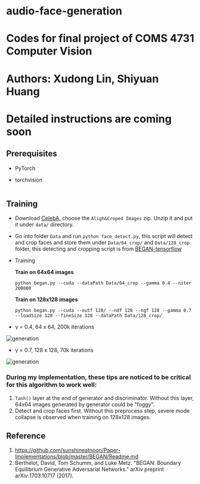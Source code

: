 # audio-face-generation
# Codes for final project of COMS 4731 Computer Vision
# Authors: Xudong Lin, Shiyuan Huang
# Detailed instructions are coming soon




## Prerequisites
- PyTorch
- torchvision


   ```

## Training

- Download [CelebA](http://mmlab.ie.cuhk.edu.hk/projects/CelebA.html), choose the `Aligh&Croped Images` zip. Unzip it and put it under `data/` directory.
- Go into folder `Data` and run `python face_detect.py`, this script will detect and crop faces and store them under `Data/64_crop/` and `Data/128_crop` folder, this detecting and cropping script is from [BEGAN-tensorflow](https://github.com/Heumi/BEGAN-tensorflow/tree/master/Data) 
- Training

  **Train on 64x64 images**
  ```
  python began.py --cuda --dataPath Data/64_crop --gamma 0.4 --niter 200000
  ```

  **Train on 128x128 images**
  ```
  python began.py --cuda --outf 128/ --ndf 128 --ngf 128 --gamma 0.7 --loadSize 128 --fineSize 128 --dataPath Data/128_crop/
  ```
- γ = 0.4, 64 x 64, 200k iterations

![generation](dcgan/64x64.png "BEGAN")

- γ = 0.7, 128 x 128, 70k iterations

![generation](dcgan/128x128.png "BEGAN")

### During my implementation, these tips are noticed to be critical for this algorithm to work well:
1. `Tanh()` layer at the end of generator and discriminator. Without this layer, 64x64 images generated by generator could be "foggy".
2. Detect and crop faces first. Without this preprocess step, severe mode collapse is observed when training on 128x128 images.

## Reference
1. https://github.com/sunshineatnoon/Paper-Implementations/blob/master/BEGAN/Readme.md
2. Berthelot, David, Tom Schumm, and Luke Metz. "BEGAN: Boundary Equilibrium Generative Adversarial Networks." arXiv preprint arXiv:1703.10717 (2017).
